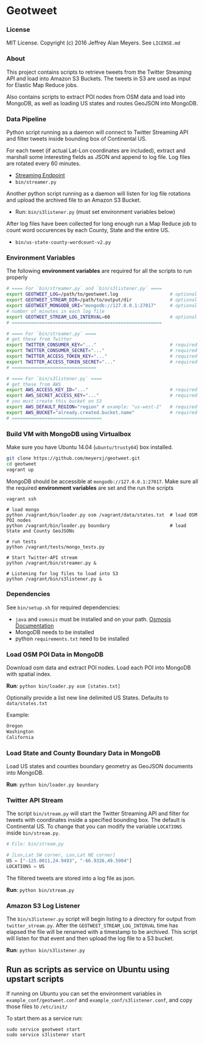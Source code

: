 Geotweet
========

### License

MIT License. Copyright (c) 2016 Jeffrey Alan Meyers. See `LICENSE.md`


### About

This project contains scripts to retrieve tweets from the Twitter Streaming API and
load into Amazon S3 Buckets. The tweets in S3 are used as input for  Elastic Map Reduce jobs.

Also contains scripts to extract POI nodes from OSM data and load into MongoDB,
as well as loading US states and routes GeoJSON into MongoDB.

### Data Pipeline

Python script running as a daemon will connect to Twitter Streaming API and filter
tweets inside bounding box of Continental US.

For each tweet (if actual Lat-Lon coordinates are included),
extract and marshall some interesting fields as JSON and
append to log file. Log files are rotated every 60 minutes.

+ [Streaming Endpoint](https://dev.twitter.com/streaming/reference/post/statuses/filter)
+ `bin/streamer.py`

Another python script running as a daemon will listen for log file
rotations and upload the archived file to an Amazon S3 Bucket.

+ Run: `bin/s3listener.py` (must set environment variables below)

After log files have been collected for long enough run a Map Reduce
job to count word occurences by each County, State and the entire US.

+ `bin/us-state-county-wordcount-v2.py`


### Environment Variables

The following **environment variables** are required for all the scripts
to run properly

```bash
# ==== For `bin/streamer.py` and `bin/s3listener.py` ====
export GEOTWEET_LOG=/path/to/geotweet.log                   # optional default=/tmp/geotweet.log
export GEOTWEET_STREAM_DIR=/path/to/output/dir              # optional default=/tmp/geotweet
export GEOTWEET_MONGODB_URI="mongodb://127.0.0.1:27017"     # optional default=mongodb://127.0.0.1:27017
# number of minutes in each log file
export GEOTWEET_STREAM_LOG_INTERVAL=60                      # optional default=60  
# =======================================================

# ==== For `bin/streamer.py` ====
# get these from Twitter
export TWITTER_CONSUMER_KEY="..."                           # required
export TWITTER_CONSUMER_SECRET="..."                        # required
export TWITTER_ACCESS_TOKEN_KEY="..."                       # required
export TWITTER_ACCESS_TOKEN_SECRET="..."                    # required
# ===============================

# ==== For `bin/s3listener.py` ====
# get these from AWS
export AWS_ACCESS_KEY_ID="..."                              # required
export AWS_SECRET_ACCESS_KEY="..."                          # required
# you must create this bucket on S3
export AWS_DEFAULT_REGION="region" # example: "us-west-2"   # required
export AWS_BUCKET="already.created.bucket.name"             # required
# =================================
```

### Build VM with MongoDB using Virtualbox

Make sure you have Ubuntu 14.04 (`ubuntu/trusty64`) box installed.

```bash
git clone https://github.com/meyersj/geotweet.git
cd geotweet
vagrant up
```

MongoDB should be accessible at `mongodb://127.0.0.1:27017`.
Make sure all the required **environment variables** are set and the run the scripts

```
vagrant ssh

# load mongo
python /vagrant/bin/loader.py osm /vagrant/data/states.txt  # load OSM POI nodes
python /vagrant/bin/loader.py boundary                      # load State and County GeoJSONs

# run tests
python /vagrant/tests/mongo_tests.py

# Start Twitter-API stream
python /vagrant/bin/streamer.py &

# Listening for log files to load into S3
python /vagrant/bin/s3listener.py &
```

### Dependencies

See `bin/setup.sh` for required dependencies:
+ `java` and `osmosis` must be installed and on your path. [Osmosis Documentation](http://wiki.openstreetmap.org/wiki/Osmosis)
+ MongoDB needs to be installed
+ python `requirements.txt` need to be installed


### Load OSM POI Data in MongoDB

Download osm data and extract POI nodes. Load each POI into MongoDB with
spatial index.

**Run**: `python bin/loader.py osm [states.txt]`

Optionally provide a list new line delimited US States.
Defaults to `data/states.txt`

Example:
```txt
Oregon
Washington
California
```

### Load State and County Boundary Data in MongoDB

Load US states and counties boundary geometry as GeoJSON documents
into MongoDB.

**Run**: `python bin/loader.py boundary`


### Twitter API Stream

The script `bin/stream.py` will start the Twitter Streaming API and filter for
tweets with coordinates inside a specified bounding box. The default is
Continental US. To change that you can modify the variable `LOCATIONS` inside
`bin/stream.py`.

```py
# File: bin/stream.py

# [Lon,Lat SW corner, Lon,Lat NE corner]
US = ["-125.0011,24.9493", "-66.9326,49.5904"]
LOCATIONS = US
```

The filtered tweets are stored into a log file as json.

**Run**: `python bin/stream.py`


### Amazon S3 Log Listener

The `bin/s3listener.py` script will begin listing to a directory for output from
`twitter_stream.py`. After the `GEOTWEET_STREAM_LOG_INTERVAL` time has elapsed the
file will be renamed with a timestamp to be archived. This script will listen for
that event and then upload the log file to a S3 bucket.


**Run**: `python bin/s3listener.py`


## Run as scripts as service on Ubuntu using upstart scripts

If running on Ubuntu you can set the environment variables in
`example_conf/geotweet.conf` and `example_conf/s3listener.conf`, and copy those
files to `/etc/init/`

To start them as a service run:
```
sudo service geotweet start
sudo service s3listener start
```

